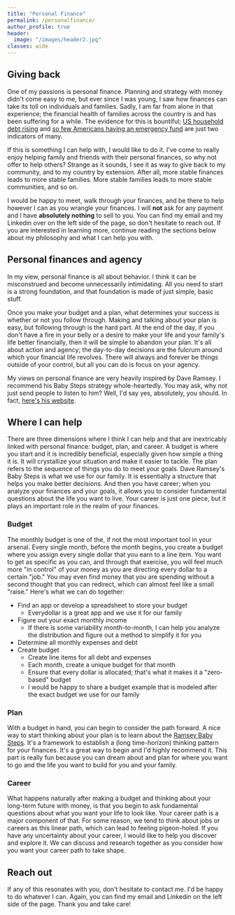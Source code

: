 ```yaml
---
title: "Personal Finance"
permalink: /personalfinance/
author_profile: true
header:
  image: "/images/header2.jpg"
classes: wide
---
```


## Giving back
One of my passions is personal finance. Planning and strategy with money didn't come easy to me, but ever since I was young, I saw how finances can take its toll on individuals and families. Sadly, I am far from alone in that experience; the financial health of families across the country is and has been suffering for a while. The evidence for this is bountiful; [US household debt rising](https://www.reuters.com/markets/us/us-household-debt-jumps-1690-trillion-2023-02-16/) and [so few Americans having an emergency fund](https://www.momentive.ai/en/blog/cnbc-financial-literacy-2023/) are just two indicators of many.

If this is something I can help with, I would like to do it. I've come to really enjoy helping family and friends with their personal finances, so why not offer to help others? Strange as it sounds, I see it as way to give back to my community, and to my country by extension. After all, more stable finances leads to more stable families. More stable families leads to more stable communities, and so on. 

I would be happy to meet, walk through your finances, and be there to help however I can as you wrangle your finances. I will **not** ask for any payment and I have **absolutely nothing** to sell to you. You can find my email and my Linkedin over on the left side of the page, so don't hesitate to reach out. If you are interested in learning more, continue reading the sections below about my philosophy and what I can help you with.

## Personal finances and agency
In my view, personal finance is all about behavior. I think it can be misconstrued and become unnecessarily intimidating. All you need to start is a strong foundation, and that foundation is made of just simple, basic stuff.

Once you make your budget and a plan, what determines your success is whether or not you follow through. Making and talking about your plan is easy, but following through is the hard part. At the end of the day, if you don't have a fire in your belly or a desire to make your life and your family's life better financially, then it will be simple to abandon your plan. It's all about action and agency; the day-to-day decisions are the fulcrum around which your financial life revolves. There will always and forever be things outside of your control, but all you can do is focus on your agency. 

My views on personal finance are very heavily inspired by Dave Ramsey. I recommend his Baby Steps strategy whole-heartedly. You may ask, why not just send people to listen to him? Well, I'd say yes, absolutely, you should. In fact, [here's his website](https://www.ramseysolutions.com).

## Where I can help

There are three dimensions where I think I can help and that are inextricably linked with personal finance: budget, plan, and career. A budget is where you start and it is incredibly beneficial, especially given how simple a thing it is. It will crystallize your situation and make it easier to tackle. The plan refers to the sequence of things you do to meet your goals. Dave Ramsey's Baby Steps is what we use for our family. It is essentially a structure that helps you make better decisions. And then you have career; when you analyze your finances and your goals, it allows you to consider fundamental questions about the life you want to live. Your career is just one piece, but it plays an important role in the realm of your finances.

### Budget

The monthly budget is one of the, if not the most important tool in your arsenal. Every single month, before the month begins, you  create a budget where you assign every single dollar that you earn to a line item. You want to get as specific as you can, and through that exercise, you will feel much more "in control" of your money as you are directing every dollar to a certain "job." You may even find money that you are spending without a second thought that you can redirect, which can almost feel like a small "raise." Here's what we can do together:

* Find an app or develop a spreadsheet to store your budget
    * Everydollar is a great app and we use it for our family
* Figure out your exact monthly income
    * If there is some variability month-to-month, I can help you analyze the distribution and figure out a method to simplify it for you
* Determine all monthly expenses and debt
* Create budget
    * Create line items for all debt and expenses
    * Each month, create a unique budget for that month
    * Ensure that every dollar is allocated; that's what it makes it a "zero-based" budget
    * I would be happy to share a budget example that is modeled after the exact budget we use for our family

### Plan

With a budget in hand, you can begin to consider the path forward. A nice way to start thinking about your plan is to learn about the [Ramsey Baby Steps](https://www.ramseysolutions.com/dave-ramsey-7-baby-steps). It's a framework to establish a (long time-horizon) thinking pattern for your finances. It's a great way to begin and I'd highly recommend it. This part is really fun because you can dream about and plan for where you want to go and the life you want to build for you and your family.

### Career

What happens naturally after making a budget and thinking about your long-term future with money, is that you begin to ask fundamental questions about what you want your life to look like. Your career path is a major component of that. For some reason, we tend to think about jobs or careers as this linear path, which can lead to feeling pigeon-holed. If you have any uncertainty about your career, I would like to help you discover and explore it. We can discuss and research together as you consider how you want your career path to take shape.

## Reach out

If any of this resonates with you, don't hesitate to contact me. I'd be happy to do whatever I can. Again, you can find my email and Linkedin on the left side of the page. Thank you and take care!